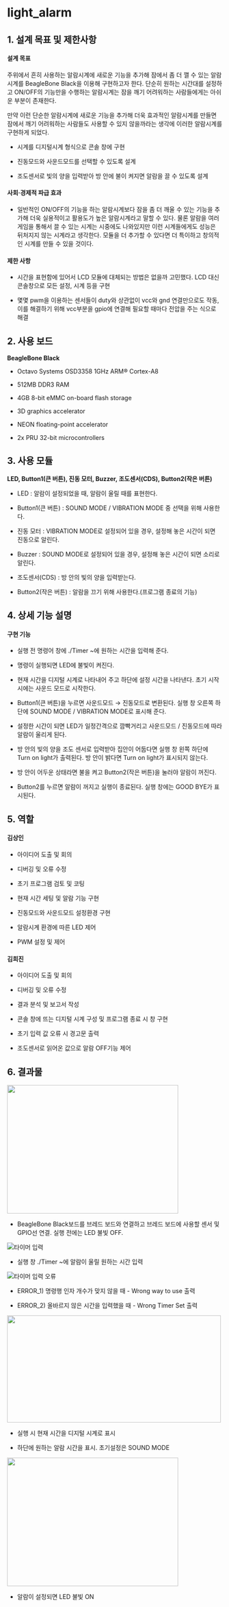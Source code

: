 # light_alarm
## 1. 설계 목표 및 제한사항
#### 설계 목표
주위에서 흔히 사용하는 알람시계에 새로운 기능을 추가해 잠에서 좀 더 깰 수 있는 알람시계를 BeagleBone Black을 이용해 구현하고자 한다.
단순히 원하는 시간대를 설정하고 ON/OFF의 기능만을 수행하는 알람시계는 잠을 깨기 어려워하는 사람들에게는 아쉬운 부분이 존재한다.

만약 이런 단순한 알람시계에 새로운 기능을 추가해 더욱 효과적인 알람시계를 만들면 잠에서 깨기 어려워하는 사람들도 사용할 수 있지 않을까라는 생각에 이러한 알람시계를 구현하게 되었다.

* 시계를 디지털시계 형식으로 콘솔 창에 구현

* 진동모드와 사운드모드를 선택할 수 있도록 설계

* 조도센서로 빛의 양을 입력받아 방 안에 불이 켜지면 알람을 끌 수 있도록 설계

#### 사회·경제적 파급 효과
* 일반적인 ON/OFF의 기능을 하는 알람시계보다 잠을 좀 더 깨울 수 있는 기능을 추가해 더욱 실용적이고 활용도가 높은 알람시계라고 말할 수 있다.
물론 알람을 여러 게임을 통해서 끌 수 있는 시계는 시중에도 나와있지만 이런 시계들에게도 성능은 뒤처지지 않는 시계라고 생각한다.
모듈을 더 추가할 수 있다면 더 특이하고 창의적인 시계를 만들 수 있을 것이다.

#### 제한 사항
* 시간을 표현함에 있어서 LCD 모듈에 대체되는 방법은 없을까 고민했다. LCD 대신 콘솔창으로 모든 설정, 시계 등을 구현

* 몇몇 pwm을 이용하는 센서들이 duty와 상관없이 vcc와 gnd 연결만으로도 작동, 이를 해결하기 위해 vcc부분을 gpio에 연결해 필요할 때마다 전압을 주는 식으로 해결

## 2. 사용 보드
**BeagleBone Black**

* Octavo Systems OSD3358 1GHz ARM® Cortex-A8

* 512MB DDR3 RAM

* 4GB 8-bit eMMC on-board flash storage

* 3D graphics accelerator

* NEON floating-point accelerator

* 2x PRU 32-bit microcontrollers

## 3. 사용 모듈
**LED, Button1(큰 버튼), 진동 모터, Buzzer, 조도센서(CDS), Button2(작은 버튼)**

* LED : 알람이 설정되었을 때, 알람이 울릴 때를 표현한다.

* Button1(큰 버튼) : SOUND MODE / VIBRATION MODE 중 선택을 위해 사용한다.

* 진동 모터 : VIBRATION MODE로 설정되어 있을 경우, 설정해 놓은 시간이 되면 진동으로 알린다.

* Buzzer : SOUND MODE로 설정되어 있을 경우, 설정해 놓은 시간이 되면 소리로 알린다.

* 조도센서(CDS) : 방 안의 빛의 양을 입력받는다.

* Button2(작은 버튼) : 알람을 끄기 위해 사용한다.(프로그램 종료의 기능)

## 4. 상세 기능 설명
#### 구현 기능
- 실행 전 명령어 창에 ./Timer ~에 원하는 시간을 입력해 준다.

- 명령이 실행되면 LED에 불빛이 켜진다.

- 현재 시간을 디지털 시계로 나타내어 주고 하단에 설정 시간을 나타낸다. 초기 시작 시에는 사운드 모드로 시작한다.

- Button1(큰 버튼)을 누르면 사운드모드 → 진동모드로 변환된다. 실행 창 오른쪽 하단에 SOUND MODE / VIBRATION MODE로 표시해 준다.

- 설정한 시간이 되면 LED가 일정간격으로 깜빡거리고 사운드모드 / 진동모드에 따라 알람이 울리게 된다.

- 방 안의 빛의 양을 조도 센서로 입력받아 집안이 어둡다면 실행 창 왼쪽 하단에 Turn on light가 출력된다. 방 안이 밝다면 Turn on light가 표시되지 않는다.

- 방 안이 어두운 상태라면 불을 켜고 Button2(작은 버튼)을 눌러야 알람이 꺼진다.

- Button2를 누르면 알람이 꺼지고 실행이 종료된다. 실행 창에는 GOOD BYE가 표시된다.

## 5. 역할
#### 김상인

* 아이디어 도출 및 회의

* 디버깅 및 오류 수정

* 초기 프로그램 검토 및 코팅

* 현재 시간 세팅 및 알람 기능 구현

* 진동모드와 사운드모드 설정환경 구현

* 알람시계 환경에 따른 LED 제어

* PWM 설정 및 제어

#### 김희진

* 아이디어 도출 및 회의

* 디버깅 및 오류 수정

* 결과 분석 및 보고서 작성

* 콘솔 창에 뜨는 디지털 시계 구성 및 프로그램 종료 시 창 구현

* 초기 입력 값 오류 시 경고문 출력

* 조도센서로 읽어온 값으로 알람 OFF기능 제어

## 6. 결과물
<img src="https://user-images.githubusercontent.com/73647861/105370687-2bab1d80-5c47-11eb-9746-9dfa75652584.jpg" width="400" height="300">

- BeagleBone Black보드를 브레드 보드와 연결하고 브레드 보드에 사용할 센서 및 GPIO선 연결. 실행 전에는 LED 불빛 OFF.

![타이머 입력](https://user-images.githubusercontent.com/73647861/105371928-71b4b100-5c48-11eb-813c-57a959a790c6.jpg)

- 실행 창 ./Timer ~에 알람이 울릴 원하는 시간 입력

![타이머 입력 오류](https://user-images.githubusercontent.com/73647861/105372234-b9d3d380-5c48-11eb-8ad6-b64fd9b1a2f8.jpg)

- ERROR_1) 명령행 인자 개수가 맞지 않을 때 - Wrong way to use 출력

- ERROR_2) 올바르지 않은 시간을 입력했을 때 - Wrong Timer Set 출력

<img src="https://user-images.githubusercontent.com/73647861/105372596-1a631080-5c49-11eb-9c84-81e73688a482.jpg" width="500" height="250">

- 실행 시 현재 시간을 디지털 시계로 표시

- 하단에 원하는 알람 시간을 표시. 초기설정은 SOUND MODE

<img src="https://user-images.githubusercontent.com/73647861/105375015-abd38200-5c4b-11eb-9b9f-368ba98aa435.jpg" width="400" height="300">

- 알람이 설정되면 LED 불빛 ON
